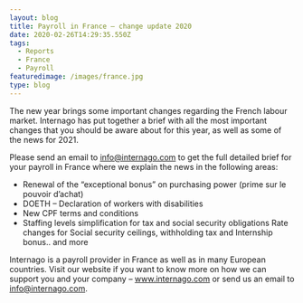 ```yaml
---
layout: blog
title: Payroll in France – change update 2020
date: 2020-02-26T14:29:35.550Z
tags:
  - Reports
  - France
  - Payroll
featuredimage: /images/france.jpg
type: blog
---
```

The new year brings some important changes regarding the French labour market. Internago has put together a brief with all the most important changes that you should be aware about for this year, as well as some of the news for 2021.

Please send an email to info@internago.com to get the full detailed brief for your payroll in France where we explain the news in the following areas: 
 

* Renewal of the “exceptional bonus” on purchasing power (prime sur le pouvoir d’achat)
* DOETH – Declaration of workers with disabilities
* New CPF terms and conditions
* Staffing levels simplification for tax and social security obligations
Rate changes for Social security ceilings, withholding tax and Internship bonus.. and more

Internago is a payroll provider in France as well as in many European countries. Visit our website if you want to know more on how we can support you and your company  – www.internago.com or send us an email to info@internago.com.